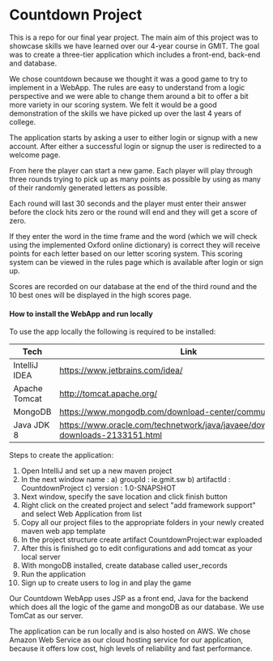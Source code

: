 # Countdown Project

This is a repo for our final year project. The main aim of this project was to showcase skills we have learned over our 4-year course in GMIT. 
The goal was to create a three-tier application which includes a front-end, back-end and database.

We chose countdown because we thought it was a good game to try to implement in a WebApp. The rules are easy to understand from a logic perspective and we were able to change them around a bit to offer a bit more variety in our scoring system. We felt it would be a good demonstration of the skills we have picked up over the last 4 years of college.

The application starts by asking a user to either login or signup with a new account. After either a successful login or signup the user is redirected to a welcome page.

From here the player can start a new game. Each player will play through three rounds trying to pick up as many points as possible by using as many of their randomly generated letters as possible.

Each round will last 30 seconds and the player must enter their answer before the clock hits zero or the round will end and they will get a score of zero.

If they enter the word in the time frame and the word (which we will check using the implemented Oxford online dictionary) is correct they will receive points for each letter based on our letter scoring system. This scoring system can be viewed in the rules page which is available after login or sign up.

Scores are recorded on our database at the end of the third round and the 10 best ones will be displayed in the high scores page.

#### How to install the WebApp and run locally

To use the app locally the following is required to be installed:

| Tech | Link |
| ------ | ------ |
| IntelliJ IDEA| https://www.jetbrains.com/idea/ |
| Apache Tomcat | http://tomcat.apache.org/ |
| MongoDB | https://www.mongodb.com/download-center/community |
| Java JDK 8 | https://www.oracle.com/technetwork/java/javaee/downloads/jdk8-downloads-2133151.html |

Steps to create the application:
1) Open IntelliJ and set up a new maven project
2) In the next window name : 
    a) groupId : ie.gmit.sw
    b) artifactId  : CountdownProject
    c) version : 1.0-SNAPSHOT
3) Next window, specify the save location and click finish button
4) Right click on the created project and select "add framework support" and select Web Application from list
5) Copy all our project files to the appropriate folders in your newly created maven web app template
6) In the project structure create artifact CountdownProject:war exploaded 
7) After this is finished go to edit configurations and add tomcat as your local server
8) With mongoDB installed, create database called user_records
9) Run the application
10) Sign up to create users to log in and play the game

Our Countdown WebApp uses JSP as a front end, Java for the backend which does all the logic of the game and mongoDB as our database. We use TomCat as our server.

The application can be run locally and is also hosted on AWS. We chose Amazon Web Service as our cloud hosting service for our application, because it offers low cost, high levels of reliability and fast performance.
